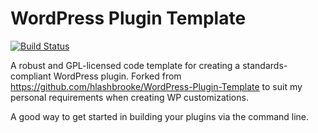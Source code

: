 WordPress Plugin Template
=========================

[![Build Status](https://travis-ci.org/wpugph/plugin-generator-full.svg?branch=master)](https://travis-ci.org/wpugph/plugin-generator-full)

A robust and GPL-licensed code template for creating a standards-compliant WordPress plugin. Forked from https://github.com/hlashbrooke/WordPress-Plugin-Template to suit my personal requirements when creating WP customizations.

A good way to get started in building your plugins via the command line.
